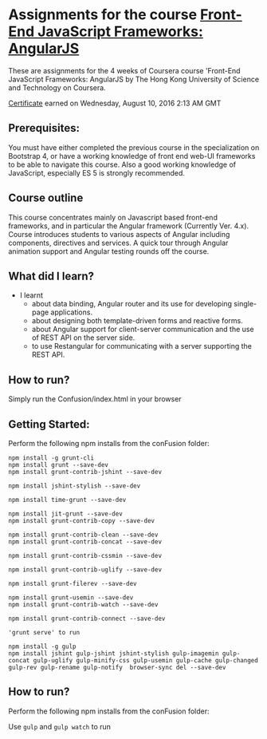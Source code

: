 # Assignments for the course **[Front-End JavaScript Frameworks: AngularJS](https://www.coursera.org/learn/angular)**
These are assignments for the 4 weeks of Coursera course 'Front-End JavaScript Frameworks: AngularJS by The Hong Kong University of Science and Technology on Coursera. 

[Certificate](https://www.coursera.org/account/accomplishments/certificate/XWQ9QQLBKGTX) earned on Wednesday, August 10, 2016 2:13 AM GMT

## Prerequisites:
You must have either completed the previous course in the specialization on Bootstrap 4, or have a working knowledge of front end web-UI frameworks to be able to navigate this course. Also a good working knowledge of JavaScript, especially ES 5 is strongly recommended.

## Course outline
This course concentrates mainly on Javascript based front-end frameworks, and in particular the Angular framework (Currently Ver. 4.x). Course introduces students to various aspects of Angular including components, directives and services. A quick tour through Angular animation support and Angular testing rounds off the course. 

## What did I learn?
- I learnt 
  - about data binding, Angular router and its use for developing single-page applications. 
  - about designing both template-driven forms and reactive forms. 
  - about Angular support for client-server communication and the use of REST API on the server side. 
  - to use Restangular for communicating with a server supporting the REST API. 

## How to run?
Simply run the Confusion/index.html in your browser

## Getting Started:

Perform the following npm installs from the conFusion folder:
```
npm install -g grunt-cli
npm install grunt --save-dev
npm install grunt-contrib-jshint --save-dev

npm install jshint-stylish --save-dev

npm install time-grunt --save-dev

npm install jit-grunt --save-dev
npm install grunt-contrib-copy --save-dev

npm install grunt-contrib-clean --save-dev
npm install grunt-contrib-concat --save-dev

npm install grunt-contrib-cssmin --save-dev

npm install grunt-contrib-uglify --save-dev

npm install grunt-filerev --save-dev

npm install grunt-usemin --save-dev
npm install grunt-contrib-watch --save-dev

npm install grunt-contrib-connect --save-dev

'grunt serve' to run

npm install -g gulp
npm install jshint gulp-jshint jshint-stylish gulp-imagemin gulp-concat gulp-uglify gulp-minify-css gulp-usemin gulp-cache gulp-changed gulp-rev gulp-rename gulp-notify  browser-sync del --save-dev
```

## How to run?

Perform the following npm installs from the conFusion folder:

Use `gulp` and `gulp watch` to run